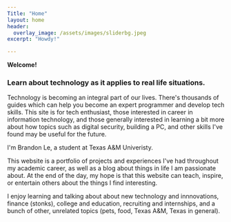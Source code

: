 ```yaml
---
Title: "Home"
layout: home
header:
  overlay_image: /assets/images/sliderbg.jpeg
excerpt: "Howdy!"

---
```

**Welcome!**

### Learn about technology as it applies to real life situations.

Technology is becoming an integral part of our lives. There's thousands of guides which can help you become an expert programmer and develop tech skills. This site is for tech enthusiast, those interested in career in information technology, and those generally interested in learning a bit more about how topics such as digital security, building a PC, and other skills I've found may be useful for the future.

I'm Brandon Le, a student at Texas A&M Univeristy.

This website is a portfolio of projects and experiences I've had throughout my academic career, as well as a blog about things in life I am passionate about. At the end of the day, my hope is that this website can teach, inspire, or entertain others about the things I find interesting.

I enjoy learning and talking about about new technology and innnovations, finance (stonks), college and education, recruiting and internships, and a bunch of other, unrelated topics (pets, food, Texas A&M, Texas in general).